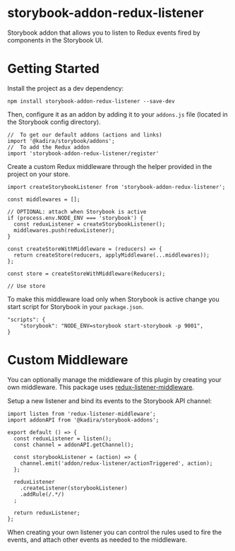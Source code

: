 # storybook-addon-redux-listener

Storybook addon that allows you to listen to Redux events fired by components in the Storybook UI.

# Getting Started

Install the project as a dev dependency:

```
npm install storybook-addon-redux-listener --save-dev
```

Then, configure it as an addon by adding it to your `addons.js` file (located in the Storybook config directory).

```
//  To get our default addons (actions and links)
import '@kadira/storybook/addons';
//  To add the Redux addon
import 'storybook-addon-redux-listener/register'
```

Create a custom Redux middleware through the helper provided in the project on your store.

```
import createStorybookListener from 'storybook-addon-redux-listener';

const middlewares = [];

// OPTIONAL: attach when Storybook is active
if (process.env.NODE_ENV === 'storybook') {
  const reduxListener = createStorybookListener();
  middlewares.push(reduxListener);
}

const createStoreWithMiddleware = (reducers) => {
  return createStore(reducers, applyMiddleware(...middlewares));
};

const store = createStoreWithMiddleware(Reducers);

// Use store
```

To make this middleware load only when Storybook is active change you start script for Storybook in your `package.json`.

```
"scripts": {
	"storybook": "NODE_ENV=storybook start-storybook -p 9001",
}
```

# Custom Middleware

You can optionally manage the middleware of this plugin by creating your own middleware. This package uses [redux-listener-middleware](https://www.npmjs.com/package/redux-listener-middleware).

Setup a new listener and bind its events to the Storybook API channel:

```
import listen from 'redux-listener-middleware';
import addonAPI from '@kadira/storybook-addons';

export default () => {
  const reduxListener = listen();
  const channel = addonAPI.getChannel();

  const storybookListener = (action) => {
    channel.emit('addon/redux-listener/actionTriggered', action);
  };

  reduxListener
    .createListener(storybookListener)
    .addRule(/.*/)
  ;

  return reduxListener;
};
```

When creating your own listener you can control the rules used to fire the events, and attach other events as needed to the middleware.
